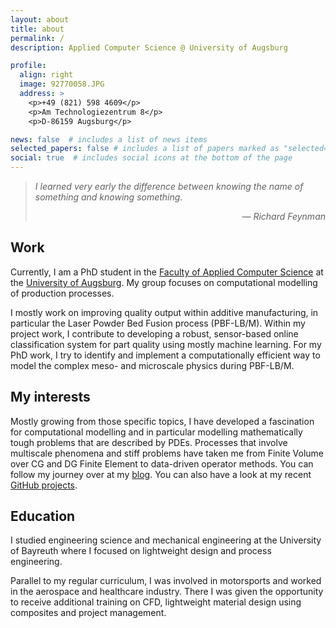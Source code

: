 ```yaml
---
layout: about
title: about
permalink: /
description: Applied Computer Science @ University of Augsburg

profile:
  align: right
  image: 92770058.JPG
  address: >
    <p>+49 (821) 598 4609</p>
    <p>Am Technologiezentrum 8</p>
    <p>D-86159 Augsburg</p>

news: false  # includes a list of news items
selected_papers: false # includes a list of papers marked as "selected={true}"
social: true  # includes social icons at the bottom of the page
---
```



> *I learned very early the difference between knowing the name of something and knowing something.*
>
> <div style="text-align: right"> &mdash; <cite>Richard Feynman</cite> </div>

## Work

Currently, I am a PhD student in the [Faculty of Applied Computer Science](https://www.uni-augsburg.de/en/fakultaet/fai/) at the [University of Augsburg](https://www.uni-augsburg.de/en/). My group focuses on computational modelling of production processes.

I mostly work on improving quality output within additive manufacturing, in particular the Laser Powder Bed Fusion process (PBF-LB/M). Within my project work, I contribute to developing a robust, sensor-based online classification system for part quality using mostly machine learning. For my PhD work, I try to identify and implement a computationally efficient way to model the complex meso- and microscale physics during PBF-LB/M.

## My interests

Mostly growing from those specific topics, I have developed a fascination for computational modelling and in particular modelling mathematically tough problems that are described by PDEs. Processes that involve multiscale phenomena and stiff problems have taken me from Finite Volume over CG and DG Finite Element to data-driven operator methods. You can follow my journey over at my [blog](/blog). You can also have a look at my recent [GitHub projects](https://github.com/pzimbrod).

## Education

I studied engineering science and mechanical engineering at the University of Bayreuth where I focused on lightweight design and process engineering.

Parallel to my regular curriculum, I was involved in motorsports and worked in the aerospace and healthcare industry. There I was given the opportunity to receive additional training on CFD, lightweight material design using composites and project management.